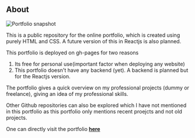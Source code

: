 ## About 

![Portfolio snapshot](https://github.com/simarmannsingh/portfolio/blob/master/portfolio-widescreen.png)

This is a public repository for the online portfolio, which is created using purely HTML and CSS. A future version of this in Reactjs is also planned.

This portfolio is deployed on gh-pages for two reasons
1. Its free for personal use(important factor when deploying any website)
2. This portfolio doesn't have any backend (yet). A backend is planned but for the Reactjs version.

The portfolio gives a quick overview on my professional projects (dummy or freelance), giving an idea of my professional skills.

Other Github repositories can also be explored which I have not mentioned in this portfolio as this portfolio only mentions recent proejcts and not old projects.

One can directly visit the portfolio [**here**](https://simarmannsingh.github.io/portfolio/)

